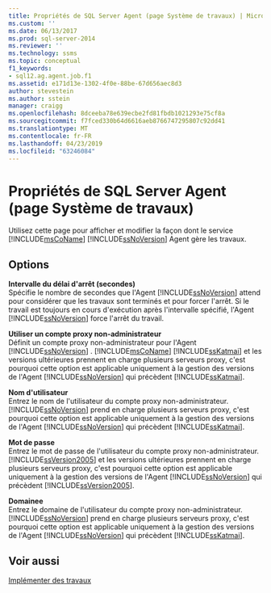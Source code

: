 ```yaml
---
title: Propriétés de SQL Server Agent (page Système de travaux) | Microsoft Docs
ms.custom: ''
ms.date: 06/13/2017
ms.prod: sql-server-2014
ms.reviewer: ''
ms.technology: ssms
ms.topic: conceptual
f1_keywords:
- sql12.ag.agent.job.f1
ms.assetid: e171d13e-1302-4f0e-88be-67d656aec8d3
author: stevestein
ms.author: sstein
manager: craigg
ms.openlocfilehash: 8dceeba78e639ecbe2fd81fbdb1021293e75cf8a
ms.sourcegitcommit: f7fced330b64d6616aeb8766747295807c92dd41
ms.translationtype: MT
ms.contentlocale: fr-FR
ms.lasthandoff: 04/23/2019
ms.locfileid: "63246084"
---
```

# <a name="sql-server-agent-properties-job-system-page"></a>Propriétés de SQL Server Agent (page Système de travaux)
  Utilisez cette page pour afficher et modifier la façon dont le service [!INCLUDE[msCoName](../../includes/msconame-md.md)] [!INCLUDE[ssNoVersion](../../includes/ssnoversion-md.md)] Agent gère les travaux.  
  
## <a name="options"></a>Options  
 **Intervalle du délai d'arrêt (secondes)**  
 Spécifie le nombre de secondes que l'Agent [!INCLUDE[ssNoVersion](../../includes/ssnoversion-md.md)] attend pour considérer que les travaux sont terminés et pour forcer l'arrêt. Si le travail est toujours en cours d'exécution après l'intervalle spécifié, l'Agent [!INCLUDE[ssNoVersion](../../includes/ssnoversion-md.md)] force l'arrêt du travail.  
  
 **Utiliser un compte proxy non-administrateur**  
 Définit un compte proxy non-administrateur pour l'Agent [!INCLUDE[ssNoVersion](../../includes/ssnoversion-md.md)] . [!INCLUDE[msCoName](../../includes/msconame-md.md)] [!INCLUDE[ssKatmai](../../includes/sskatmai-md.md)] et les versions ultérieures prennent en charge plusieurs serveurs proxy, c'est pourquoi cette option est applicable uniquement à la gestion des versions de l'Agent [!INCLUDE[ssNoVersion](../../includes/ssnoversion-md.md)] qui précèdent [!INCLUDE[ssKatmai](../../includes/sskatmai-md.md)].  
  
 **Nom d'utilisateur**  
 Entrez le nom de l'utilisateur du compte proxy non-administrateur. [!INCLUDE[ssNoVersion](../../includes/ssnoversion-md.md)] prend en charge plusieurs serveurs proxy, c'est pourquoi cette option est applicable uniquement à la gestion des versions de l'Agent [!INCLUDE[ssNoVersion](../../includes/ssnoversion-md.md)] qui précèdent [!INCLUDE[ssKatmai](../../includes/sskatmai-md.md)].  
  
 **Mot de passe**  
 Entrez le mot de passe de l'utilisateur du compte proxy non-administrateur. [!INCLUDE[ssVersion2005](../../includes/ssversion2005-md.md)] et les versions ultérieures prennent en charge plusieurs serveurs proxy, c'est pourquoi cette option est applicable uniquement à la gestion des versions de l'Agent [!INCLUDE[ssNoVersion](../../includes/ssnoversion-md.md)] qui précèdent [!INCLUDE[ssVersion2005](../../includes/ssversion2005-md.md)].  
  
 **Domainee**  
 Entrez le domaine de l'utilisateur du compte proxy non-administrateur. [!INCLUDE[ssNoVersion](../../includes/ssnoversion-md.md)] prend en charge plusieurs serveurs proxy, c'est pourquoi cette option est applicable uniquement à la gestion des versions de l'Agent [!INCLUDE[ssNoVersion](../../includes/ssnoversion-md.md)] qui précèdent [!INCLUDE[ssKatmai](../../includes/sskatmai-md.md)].  
  
## <a name="see-also"></a>Voir aussi  
 [Implémenter des travaux](implement-jobs.md)  
  
  
